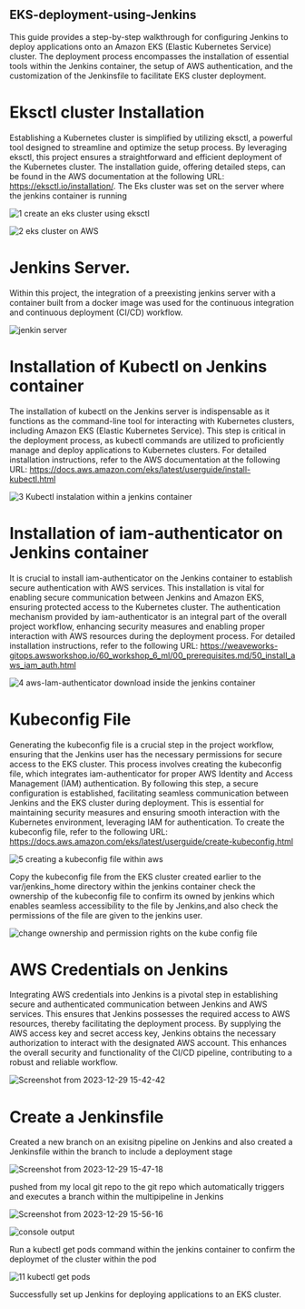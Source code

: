 ## EKS-deployment-using-Jenkins

This guide provides a step-by-step walkthrough for configuring Jenkins to deploy applications onto an Amazon EKS (Elastic Kubernetes Service) cluster. The deployment process encompasses the installation of essential tools within the Jenkins container, the setup of AWS authentication, and the customization of the Jenkinsfile to facilitate EKS cluster deployment.


# Eksctl cluster Installation

Establishing a Kubernetes cluster is simplified by utilizing eksctl, a powerful tool designed to streamline and optimize the setup process. By leveraging eksctl, this project ensures a straightforward and efficient deployment of the Kubernetes cluster. The installation guide, offering detailed steps, can be found in the AWS documentation at the following URL: https://eksctl.io/installation/. The Eks cluster was set on the server where the jenkins container is running

![1 create an eks cluster using eksctl](https://github.com/opeyemiagbadero/EKS-cluster-deployment-using-Jenkins/assets/79456052/5e77a482-ce2b-4010-ac0b-f85b80241455)

![2   eks cluster on AWS](https://github.com/opeyemiagbadero/EKS-cluster-deployment-using-Jenkins/assets/79456052/473c05d3-7516-4411-992f-54f0edffa8c0)


# Jenkins Server.

Within this project, the integration of a  preexisting jenkins server with a container built from a docker image was used for the continuous integration and continuous deployment (CI/CD) workflow.

![jenkin server](https://github.com/opeyemiagbadero/EKS-cluster-deployment-using-Jenkins/assets/79456052/7264f62b-cc9a-41df-9229-5e14066ac979)



# Installation of Kubectl on Jenkins container

The installation of kubectl on the Jenkins server is indispensable as it functions as the command-line tool for interacting with Kubernetes clusters, including Amazon EKS (Elastic Kubernetes Service). This step is critical in the deployment process, as kubectl commands are utilized to proficiently manage and deploy applications to Kubernetes clusters. For detailed installation instructions, refer to the AWS documentation at the following URL: https://docs.aws.amazon.com/eks/latest/userguide/install-kubectl.html

![3  Kubectl instalation within a jenkins container](https://github.com/opeyemiagbadero/EKS-cluster-deployment-using-Jenkins/assets/79456052/be6ada2f-c184-403d-bc6d-9a11da7d0a45)



# Installation of iam-authenticator on Jenkins container

It is crucial to install iam-authenticator on the Jenkins container to establish secure authentication with AWS services. This installation is vital for enabling secure communication between Jenkins and Amazon EKS, ensuring protected access to the Kubernetes cluster. The authentication mechanism provided by iam-authenticator is an integral part of the overall project workflow, enhancing security measures and enabling proper interaction with AWS resources during the deployment process. For detailed installation instructions, refer to the following URL: https://weaveworks-gitops.awsworkshop.io/60_workshop_6_ml/00_prerequisites.md/50_install_aws_iam_auth.html


![4  aws-Iam-authenticator download inside the jenkins container](https://github.com/opeyemiagbadero/EKS-cluster-deployment-using-Jenkins/assets/79456052/8e83b2ed-7ff4-424b-95c1-c633b51c46c7)


# Kubeconfig File

Generating the kubeconfig file is a crucial step in the project workflow, ensuring that the Jenkins user has the necessary permissions for secure access to the EKS cluster. This process involves creating the kubeconfig file, which integrates iam-authenticator for proper AWS Identity and Access Management (IAM) authentication. By following this step, a secure configuration is established, facilitating seamless communication between Jenkins and the EKS cluster during deployment. This is essential for maintaining security measures and ensuring smooth interaction with the Kubernetes environment, leveraging IAM for authentication. To create the kubeconfig file, refer to the following URL: https://docs.aws.amazon.com/eks/latest/userguide/create-kubeconfig.html

![5 creating a kubeconfig file within aws](https://github.com/opeyemiagbadero/EKS-cluster-deployment-using-Jenkins/assets/79456052/6bccf05c-6c95-4569-a109-43e7466a4f3f)

Copy the kubeconfig file from the EKS cluster created earlier to the var/jenkins_home directory within the jenkins container 
check the  ownership of the kubeconfig file to confirm its owned by jenkins which enables seamless accessibility to the file by Jenkins,and also check the permissions of the file are given to the jenkins user.

![change ownership and permission rights on the kube config file](https://github.com/opeyemiagbadero/EKS-cluster-deployment-using-Jenkins/assets/79456052/6bd27ec7-484e-4507-af5b-e71072437bd7)



# AWS Credentials on Jenkins

Integrating AWS credentials into Jenkins is a pivotal step in establishing secure and authenticated communication between Jenkins and AWS services. This ensures that Jenkins possesses the required access to AWS resources, thereby facilitating the deployment process. By supplying the AWS access key and secret access key, Jenkins obtains the necessary authorization to interact with the designated AWS account. This enhances the overall security and functionality of the CI/CD pipeline, contributing to a robust and reliable workflow.

![Screenshot from 2023-12-29 15-42-42](https://github.com/opeyemiagbadero/EKS-cluster-deployment-using-Jenkins/assets/79456052/a52c0d98-9d99-4258-9938-701498b47905)

# Create a Jenkinsfile 

Created a new branch on an exisitng pipeline on Jenkins and also created a Jenkinsfile within the branch to include a deployment stage 

![Screenshot from 2023-12-29 15-47-18](https://github.com/opeyemiagbadero/EKS-cluster-deployment-using-Jenkins/assets/79456052/62b2c048-3f00-4dcd-8119-94157f1674b1)

pushed from my local git repo to the git repo which automatically triggers and executes a branch within the multipipeline in Jenkins

![Screenshot from 2023-12-29 15-56-16](https://github.com/opeyemiagbadero/EKS-cluster-deployment-using-Jenkins/assets/79456052/67dcc78b-086c-4459-841e-e522f35786d8)


![console output](https://github.com/opeyemiagbadero/EKS-cluster-deployment-using-Jenkins/assets/79456052/08dd6df8-8f77-4110-9467-73bcb20fabcc)

Run a kubectl get pods command within the jenkins container to confirm the deploymet of the cluster within the pod

![11  kubectl get pods](https://github.com/opeyemiagbadero/EKS-cluster-deployment-using-Jenkins/assets/79456052/1dbe16ec-cb79-4d4f-a8a3-c74aba590b4e)

Successfully set up Jenkins for deploying applications to an EKS cluster.






